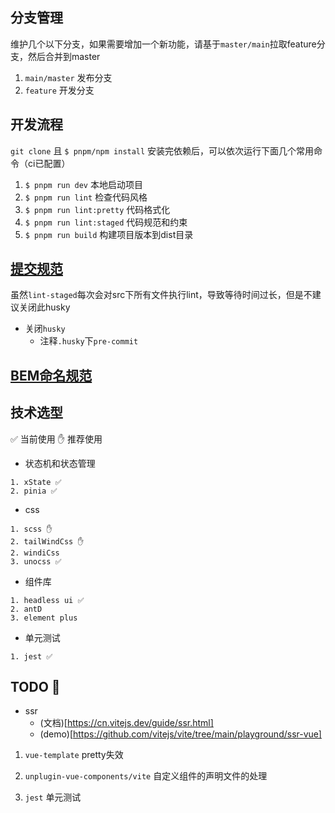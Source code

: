 ## 分支管理

维护几个以下分支，如果需要增加一个新功能，请基于`master/main`拉取feature分支，然后合并到master

1. `main/master` 发布分支
2. `feature` 开发分支


## 开发流程

`git clone` 且 `$ pnpm/npm install` 安装完依赖后，可以依次运行下面几个常用命令（ci已配置）

1. `$ pnpm run dev` 本地启动项目
2. `$ pnpm run lint` 检查代码风格
3. `$ pnpm run lint:pretty` 代码格式化
4. `$ pnpm run lint:staged` 代码规范和约束
5. `$ pnpm run build` 构建项目版本到dist目录

## [提交规范](./commitlint.config.js)

虽然`lint-staged`每次会对src下所有文件执行lint，导致等待时间过长，但是不建议关闭此husky

- 关闭`husky`
    - 注释`.husky`下`pre-commit`

## [BEM命名规范](https://bemcss.com/)

## 技术选型
✅ 当前使用
✋ 推荐使用

- 状态机和状态管理
```
1. xState ✅
2. pinia ✅
```

- css
```
1. scss ✋
2. tailWindCss ✋
2. windiCss
3. unocss ✅
```

- 组件库
```
1. headless ui ✅
2. antD
3. element plus
```

- 单元测试
```
1. jest ✅
```

## TODO 💪
- ssr
    - (文档)[https://cn.vitejs.dev/guide/ssr.html]
    - (demo)[https://github.com/vitejs/vite/tree/main/playground/ssr-vue]

1. `vue-template` pretty失效

2. `unplugin-vue-components/vite` 自定义组件的声明文件的处理

3. `jest` 单元测试
